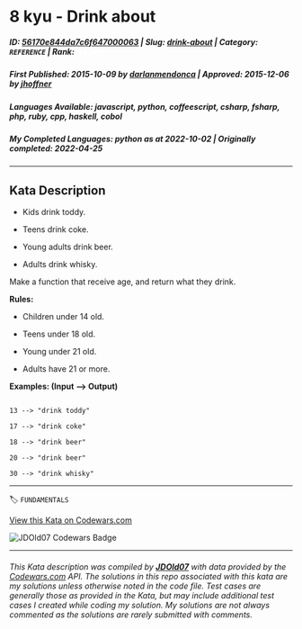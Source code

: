 # 8 kyu - Drink about

##### **ID**: [56170e844da7c6f647000063](https://www.codewars.com/kata/56170e844da7c6f647000063) | **Slug**: [drink-about](https://www.codewars.com/kata/56170e844da7c6f647000063) | **Category**: `REFERENCE` | **Rank**: <span style="color:white">8 kyu</span>

##### **First Published**: 2015-10-09 ***by*** [darlanmendonca](https://www.codewars.com/users/darlanmendonca) | **Approved**: 2015-12-06 ***by*** [jhoffner](https://www.codewars.com/users/jhoffner)

##### **Languages Available**: javascript, python, coffeescript, csharp, fsharp, php, ruby, cpp, haskell, cobol

##### **My Completed Languages**: python ***as at*** 2022-10-02 | **Originally completed**: 2022-04-25

---

## Kata Description


- Kids drink toddy.

- Teens drink coke.

- Young adults drink beer.

- Adults drink whisky.



Make a function that receive age, and return what they drink.



**Rules:**



- Children under 14 old.

- Teens under 18 old.

- Young under 21 old.

- Adults have 21 or more.



**Examples: (Input --> Output)**



```

13 --> "drink toddy"

17 --> "drink coke"

18 --> "drink beer"

20 --> "drink beer"

30 --> "drink whisky"

```

---


🏷 `FUNDAMENTALS`


[View this Kata on Codewars.com](https://www.codewars.com/kata/56170e844da7c6f647000063)

![](https://www.codewars.com/users/jdold07/badges/large "JDOld07 Codewars Badge")

---

###### *This Kata description was compiled by [**JDOld07**](https://tpstech.dev) with data provided by the [Codewars.com](https://www.codewars.com) API.  The solutions in this repo associated with this kata are my solutions unless otherwise noted in the code file.  Test cases are generally those as provided in the Kata, but may include additional test cases I created while coding my solution.  My solutions are not always commented as the solutions are rarely submitted with comments.*
